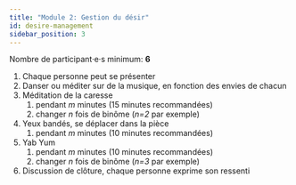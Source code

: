```yaml
---
title: "Module 2: Gestion du désir"
id: desire-management
sidebar_position: 3
---
```


Nombre de participant·e·s minimum: **6**

1. Chaque personne peut se présenter
1. Danser ou méditer sur de la musique, en fonction des envies de chacun
1. Méditation de la caresse
    1. pendant *m* minutes (15 minutes recommandées)
    1. changer *n* fois de binôme (*n=2* par exemple)
1. Yeux bandés, se déplacer dans la pièce
    1. pendant *m* minutes (10 minutes recommandées)
1. Yab Yum
    1. pendant *m* minutes (10 minutes recommandées)
    1. changer *n* fois de binôme (*n=3* par exemple)
1. Discussion de clôture, chaque personne exprime son ressenti
